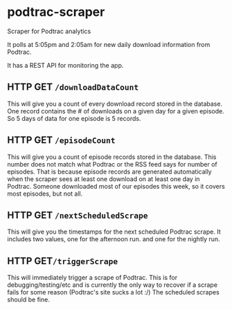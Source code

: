 # podtrac-scraper
Scraper for Podtrac analytics


It polls at 5:05pm and 2:05am for new daily download information from Podtrac.

It has a REST API for monitoring the app.

## HTTP GET `/downloadDataCount`
This will give you a count of every download record stored in the database. One record contains the # of downloads on a given day for a given episode. So 5 days of data for one episode is 5 records.

## HTTP GET `/episodeCount`
This will give you a count of episode records stored in the database. This number does not match what Podtrac or the RSS feed says for number of episodes. That is because episode records are generated automatically when the scraper sees at least one download on at least one day in Podtrac. Someone downloaded most of our episodes this week, so it covers most episodes, but not all.

## HTTP GET `/nextScheduledScrape`
This will give you the timestamps for the next scheduled Podtrac scrape. It includes two values, one for the  afternoon run. and one for the nightly run.

## HTTP GET`/triggerScrape`
This will immediately trigger a scrape of Podtrac. This is for debugging/testing/etc and is currently the only way to recover if a scrape fails for some reason (Podtrac's site sucks a lot :/) The scheduled scrapes should be fine.


